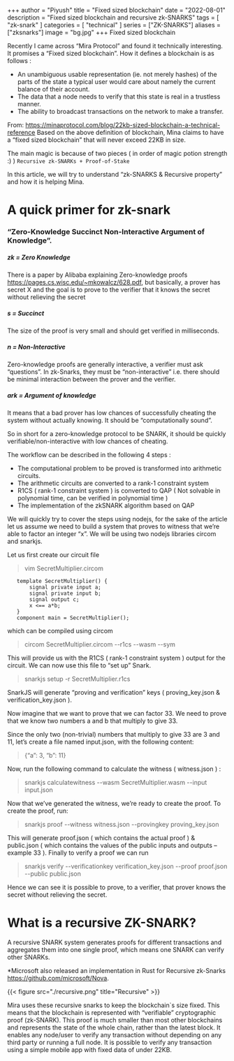 +++
author = "Piyush"
title = "Fixed sized blockchain"
date = "2022-08-01"
description = "Fixed sized blockchain and recursive zk-SNARKS"
tags = [
    "zk-snark"
]
categories = [
    "technical"
]
series = ["ZK-SNARKS"]
aliases = ["zksnarks"]
image = "bg.jpg"
+++
Fixed sized blockchain

Recently I came across “Mira Protocol” and found it technically interesting. It promises a “Fixed sized blockchain”. How it defines a blockchain is as follows :
 - An unambiguous usable representation (ie. not merely hashes) of the parts of the state a typical user would care about namely the current balance of their account.
 - The data that a node needs to verify that this state is real in a trustless manner.
 - The ability to broadcast transactions on the network to make a transfer.
 
From: https://minaprotocol.com/blog/22kb-sized-blockchain-a-technical-reference
Based on the above definition of blockchain, Mina claims to have a “fixed sized blockchain” that will never exceed 22KB in size.

The main magic is because of two pieces ( in order of magic potion strength :) )
 `Recursive zk-SNARKs + Proof-of-Stake`
 
In this article, we will try to understand “zk-SNARKS & Recursive property” and how it is helping Mina.

# A quick primer for zk-snark
### “Zero-Knowledge Succinct Non-Interactive Argument of Knowledge”.
##### zk = Zero Knowledge

There is a paper by Alibaba explaining Zero-knowledge proofs https://pages.cs.wisc.edu/~mkowalcz/628.pdf, but basically, a prover has secret X and the goal is to prove to the verifier that it knows the secret without relieving the secret
##### s = Succinct
The size of the proof is very small and should get verified in milliseconds.
##### n = Non-Interactive
Zero-knowledge proofs are generally interactive, a verifier must ask “questions”. In zk-Snarks, they must be “non-interactive” i.e. there should be minimal interaction between the prover and the verifier.
##### ark = Argument of knowledge
It means that a bad prover has low chances of successfully cheating the system without actually knowing. It should be “computationally sound”.

So in short for a zero-knowledge protocol to be SNARK, it should be quickly verifiable/non-interactive with low chances of cheating.

The workflow can be described in the following 4 steps :
- The computational problem to be proved is transformed into arithmetic circuits.
- The arithmetic circuits are converted to a rank-1 constraint system
- R1CS ( rank-1 constraint system ) is converted to QAP ( Not solvable in polynomial time, can be verified in polynomial time )
- The implementation of the zkSNARK algorithm based on QAP

We will quickly try to cover the steps using nodejs, for the sake of the article let us assume we need to build a system that proves to witness that we’re able to factor an integer “x”. We will be using two nodejs libraries circom and snarkjs.

Let us first create our circuit file
> vim SecretMultiplier.circom
```
   template SecretMultiplier() {
       signal private input a;
       signal private input b;
       signal output c;
       x <== a*b;
   }
   component main = SecretMultiplier();
```

which can be compiled using circom

> circom SecretMultiplier.circom --r1cs --wasm --sym

This will provide us with the R1CS ( rank-1 constraint system ) output for the circuit. We can now use this file to “set up” Snark.

> snarkjs setup -r SecretMultiplier.r1cs

SnarkJS will generate “proving and verification” keys ( proving_key.json & verification_key.json ).

Now imagine that we want to prove that we can factor 33. We need to prove that we know two numbers a and b that multiply to give 33.

Since the only two (non-trivial) numbers that multiply to give 33 are 3 and 11, let’s create a file named input.json, with the following content:

> {“a”: 3, “b”: 11}

Now, run the following command to calculate the witness ( witness.json ) :

> snarkjs calculatewitness --wasm SecretMultiplier.wasm --input input.json

Now that we’ve generated the witness, we’re ready to create the proof.
To create the proof, run:

> snarkjs proof --witness witness.json --provingkey proving_key.json

This will generate proof.json ( which contains the actual proof ) & public.json ( which contains the values of the public inputs and outputs – example 33 ).
Finally to verify a proof we can run

> snarkjs verify --verificationkey verification_key.json --proof proof.json --public public.json

Hence we can see it is possible to prove, to a verifier, that prover knows the secret without relieving the secret.

# What is a recursive ZK-SNARK?
A recursive SNARK system generates proofs for different transactions and aggregates them into one single proof, which means one SNARK can verify other SNARKs.

*Microsoft also released an implementation in Rust for Recursive zk-Snarks https://github.com/microsoft/Nova.

{{< figure src="./recursive.png" title="Recursive" >}}

Mira uses these recursive snarks to keep the blockchain`s size fixed. This means that the blockchain is represented with “verifiable” cryptographic proof (zk-SNARK). This proof is much smaller than most other blockchains and represents the state of the whole chain, rather than the latest block. It enables any node/user to verify any transaction without depending on any third party or running a full node. It is possible to verify any transaction using a simple mobile app with fixed data of under 22KB.